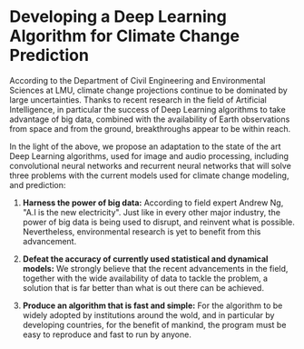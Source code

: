 # Developing a Deep Learning Algorithm for Climate Change  Prediction

According to the Department of Civil Engineering and Environmental Sciences at LMU, climate change projections continue to be dominated by large uncertainties. Thanks to recent research in the field of Artificial Intelligence, in particular the success of Deep Learning algorithms to take advantage of big data, combined with the availability of Earth observations from space and from the ground, breakthroughs appear to be within reach.

In the light of the above, we propose an adaptation to the state of the art Deep Learning algorithms, used for image and audio processing, including convolutional neural networks and recurrent neural networks that will solve three problems with the current models used for climate change modeling, and prediction:

1. **Harness the power of big data:** According to field expert Andrew Ng, "A.I is the new electricity". Just like in every other major industry, the power of big data is being used to disrupt, and reinvent what is possible. Nevertheless, environmental research is yet to benefit from this advancement.

2. **Defeat the accuracy of currently used statistical and dynamical models:** We strongly believe that the recent advancements in the field, together with the wide availability of data to tackle the problem, a solution that is far better than what is out there can be achieved.

3. **Produce an algorithm that is fast and simple:** For the algorithm to be widely adopted by institutions around the wold, and in particular by developing countries, for the benefit of mankind, the program must be easy to reproduce and fast to run by anyone.
